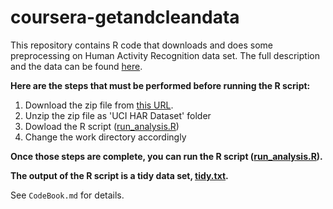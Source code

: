 # coursera-getandcleandata
This repository contains R code that downloads and does some preprocessing on Human
Activity Recognition data set. The full description and the data can be found
[here](http://archive.ics.uci.edu/ml/datasets/Human+Activity+Recognition+Using+Smartphones).

**Here are the steps that must be performed before running the R script:**
1. Download the zip file from [this URL](https://d396qusza40orc.cloudfront.net/getdata%2Fprojectfiles%2FUCI%20HAR%20Dataset.zip).
2. Unzip the zip file as 'UCI HAR Dataset' folder
3. Dowload the R script ([run_analysis.R](run_analysis.R))
4. Change the work directory accordingly

**Once those steps are complete, you can run the R script ([run_analysis.R](run_analysis.R)).**

**The output of the R script is a tidy data set, [tidy.txt](tidy.txt).**

See `CodeBook.md` for details.
